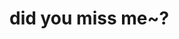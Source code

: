 # did you miss me~?

<!--
**ukeivan/ukeivan** is a ✨ _special_ ✨ repository because its `README.md` (this file) appears on your GitHub profile.

Here are some ideas to get you started:

- hello i like cute girls and games with cute girls ill put more later ok
